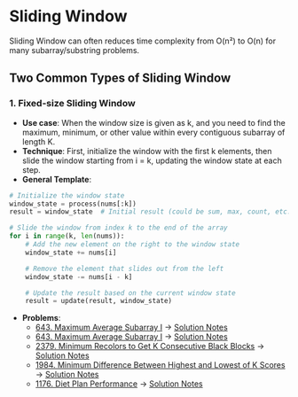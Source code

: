 # Sliding Window

Sliding Window can often reduces time complexity from O(n²) to O(n) for many subarray/substring problems.


## Two Common Types of Sliding Window

### 1. Fixed-size Sliding Window

- **Use case**: When the window size is given as k, and you need to find the maximum, minimum, or other value within every contiguous subarray of length K.
- **Technique**: First, initialize the window with the first k elements, then slide the window starting from i = k, updating the window state at each step.
- **General Template**:
```python
# Initialize the window state
window_state = process(nums[:k])
result = window_state  # Initial result (could be sum, max, count, etc.)

# Slide the window from index k to the end of the array
for i in range(k, len(nums)):
    # Add the new element on the right to the window state
    window_state += nums[i]

    # Remove the element that slides out from the left
    window_state -= nums[i - k]

    # Update the result based on the current window state
    result = update(result, window_state)
```

- **Problems**:
  - <a href="https://leetcode.com/problems/maximum-average-subarray-i/" target="_blank">643. Maximum Average Subarray I</a> → <a href="./problems/643-maximum-average-subarray.md" target="_blank">Solution Notes</a>
  - <a href="https://leetcode.com/problems/maximum-average-subarray-i/" target="_blank">643. Maximum Average Subarray I</a> → <a href="./problems/643-maximum-average-subarray-i.md" target="_blank">Solution Notes</a>
  - <a href="https://leetcode.com/problems/minimum-recolors-to-get-k-consecutive-black-blocks/" target="_blank">2379. Minimum Recolors to Get K Consecutive Black Blocks</a> → <a href="./problems/2379-minimum-recolors-to-get-k-consecutive-black-blocks.md" target="_blank">Solution Notes</a>
  - <a href="https://leetcode.com/problems/minimum-difference-between-highest-and-lowest-of-k-scores/" target="_blank">1984. Minimum Difference Between Highest and Lowest of K Scores</a> → <a href="./problems/1984-minimum-difference-between-highest-and-lowest-of-k-scores.md" target="_blank">Solution Notes</a>
  - <a href="https://leetcode.com/problems/diet-plan-performance/" target="_blank">1176. Diet Plan Performance</a> → <a href="./problems/1176-diet-plan-performance.md" target="_blank">Solution Notes</a>
